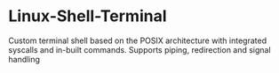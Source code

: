 # Linux-Shell-Terminal

Custom terminal shell based on the POSIX architecture with integrated syscalls and in-built commands. Supports piping, redirection and signal handling
